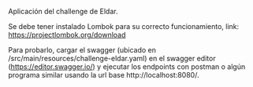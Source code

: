 Aplicación del challenge de Eldar.

Se debe tener instalado Lombok para su correcto funcionamiento, link: https://projectlombok.org/download

Para probarlo, cargar el swagger (ubicado en /src/main/resources/challenge-eldar.yaml) en el swagger editor (https://editor.swagger.io/) y ejecutar los endpoints con postman o algún programa similar usando la url base http://localhost:8080/.

